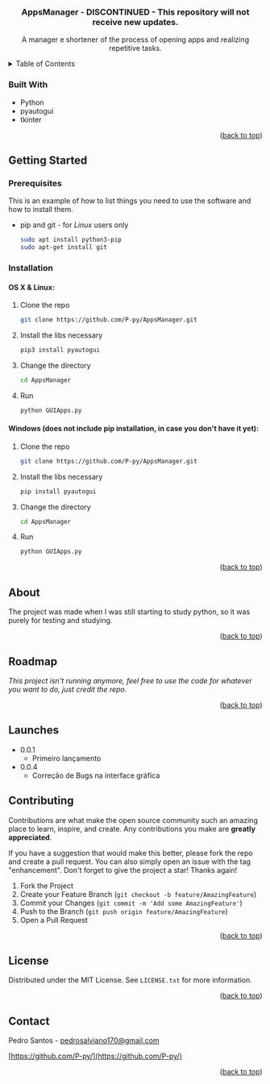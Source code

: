 <!-- PROJECT LOGO -->
<div align="center">

<h3 align="center">AppsManager - DISCONTINUED - This repository will not receive new updates.
</h3>

  <p align="center">
    A manager e shortener of the process of opening apps and realizing repetitive tasks.
    <br />
  </p>
</div>



<!-- TABLE OF CONTENTS -->
<details>
  <summary>Table of Contents</summary>
  <ol>
    <li>
      <a href="#about-the-project">About The Project</a>
      <ul>
        <li><a href="#built-with">Built With</a></li>
      </ul>
    </li>
    <li>
      <a href="#getting-started">Getting Started</a>
      <ul>
        <li><a href="#prerequisites">Prerequisites</a></li>
        <li><a href="#installation">Installation</a></li>
      </ul>
    </li>
    <li><a href="#usage">Usage</a></li>
    <li><a href="#roadmap">Roadmap</a></li>
    <li><a href="#contributing">Contributing</a></li>
    <li><a href="#license">License</a></li>
    <li><a href="#contact">Contact</a></li>
    <li><a href="#acknowledgments">Acknowledgments</a></li>
  </ol>
</details>

### Built With

* Python
* pyautogui
* tkinter

<p align="right">(<a href="#readme-top">back to top</a>)</p>



<!-- GETTING STARTED -->
## Getting Started


### Prerequisites

This is an example of how to list things you need to use the software and how to install them.
* pip and git - for _Linux_ users only
  ```sh
  sudo apt install python3-pip
  sudo apt-get install git
  ```

### Installation

#### OS X & Linux:

1. Clone the repo
   ```sh
   git clone https://github.com/P-py/AppsManager.git
   ```
2. Install the libs necessary
   ```sh
   pip3 install pyautogui
   ```
3. Change the directory
   ```sh
   cd AppsManager
   ```
5. Run
   ```sh
   python GUIApps.py
   ```

#### Windows (does not include pip installation, in case you don't have it yet):

1. Clone the repo
   ```sh
   git clone https://github.com/P-py/AppsManager.git
   ```
2. Install the libs necessary
   ```sh
   pip install pyautogui
   ```
3. Change the directory
   ```sh
   cd AppsManager
   ```
4. Run
   ```sh
   python GUIApps.py
   ```

<p align="right">(<a href="#readme-top">back to top</a>)</p>



<!-- USAGE EXAMPLES -->
## About

The project was made when I was still starting to study python, so it was purely for testing and studying.


<p align="right">(<a href="#readme-top">back to top</a>)</p>



<!-- ROADMAP -->
## Roadmap

*This project isn't running anymore, feel free to use the code for whatever you want to do, just credit the repo.*

<p align="right">(<a href="#readme-top">back to top</a>)</p>

## Launches
* 0.0.1
  * Primeiro lançamento
* 0.0.4
  * Correção de Bugs na interface gráfica


<!-- CONTRIBUTING -->
## Contributing

Contributions are what make the open source community such an amazing place to learn, inspire, and create. Any contributions you make are **greatly appreciated**.

If you have a suggestion that would make this better, please fork the repo and create a pull request. You can also simply open an issue with the tag "enhancement".
Don't forget to give the project a star! Thanks again!

1. Fork the Project
2. Create your Feature Branch (`git checkout -b feature/AmazingFeature`)
3. Commit your Changes (`git commit -m 'Add some AmazingFeature'`)
4. Push to the Branch (`git push origin feature/AmazingFeature`)
5. Open a Pull Request

<p align="right">(<a href="#readme-top">back to top</a>)</p>



<!-- LICENSE -->
## License

Distributed under the MIT License. See `LICENSE.txt` for more information.

<p align="right">(<a href="#readme-top">back to top</a>)</p>



<!-- CONTACT -->
## Contact

Pedro Santos - pedrosalviano170@gmail.com

[https://github.com/P-py/](https://github.com/P-py/)

<p align="right">(<a href="#readme-top">back to top</a>)</p>
